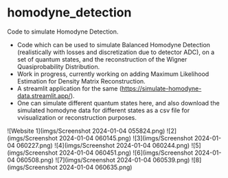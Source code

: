 # homodyne_detection
Code to simulate Homodyne Detection.

- Code which can be used to simulate Balanced Homodyne Detection (realistically with losses and discretization due to detector ADC), on a set of quantum states, and the reconstruction of the Wigner Quasiprobability Distribution.
- Work in progress, currently working on adding Maximum Likelihood Estimation for Density Matrix Reconstruction.
- A streamlit application for the same (https://simulate-homodyne-data.streamlit.app/).
- One can simulate different quantum states here, and also download the simulated homodyne data for different states as a csv file for vvisualization or reconstruction purposes.

![Website 1](imgs/Screenshot 2024-01-04 055824.png)
![2](imgs/Screenshot 2024-01-04 060145.png)
![3](imgs/Screenshot 2024-01-04 060227.png)
![4](imgs/Screenshot 2024-01-04 060244.png)
![5](imgs/Screenshot 2024-01-04 060451.png)
![6](imgs/Screenshot 2024-01-04 060508.png)
![7](imgs/Screenshot 2024-01-04 060539.png)
![8](imgs/Screenshot 2024-01-04 060635.png)

